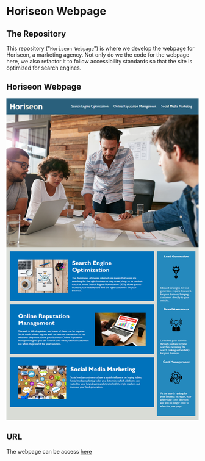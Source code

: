 # Horiseon Webpage

## The Repository

This repository ("`Horiseon Webpage`") is where we develop the webpage for Horiseon, a marketing agency. Not only do we the code for the webpage here, we also refactor it to follow accessibility standards so that the site is optimized for search engines.

## Horiseon Webpage

<p align="center">
  <img alt="Horiseon Webpage" src="https://github.com/caymanh/horiseon-webpage/blob/main/images/01-html-css-git-homework-demo.png">
</p>

## URL
The webpage can be access [here](https://caymanh.github.io/horiseon-webpage/)
